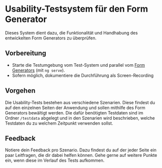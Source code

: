 # Usability-Testsystem für den Form Generator

Dieses System dient dazu, die Funktionalität und Handhabung des entwickelten Form Generators zu überprüfen.

## Vorbereitung

* Starte die Testumgebung vom Test-System und parallel vom [Form Generators](https://github.com/IfSince/form-generator) (mit `ng serve`).
* Sofern möglich, dokumentiere die Durchführung als Screen-Recording

## Vorgehen

Die Usability-Tests bestehen aus verschiedene Szenarien.
Diese findest du auf den einzelnen Seiten der Anwendung und sollen mithilfe des Form Generators bewältigt werden.
Die dafür benötigten Testdaten sind im Ordner `/testdata` abgelegt und in den Szenarien wird beschrieben, welche Testdaten du zu welchem Zeitpunkt verwenden sollst.

## Feedback

Notiere dein Feedback pro Szenario. Dazu findest du auf der jeder Seite ein paar Leitfragen, die dir dabei helfen können.
Gehe gerne auf weitere Punkte ein, wenn diese im Verlauf des Tests aufkommen.
